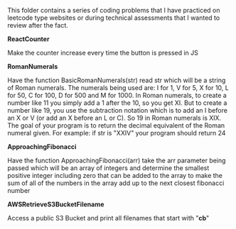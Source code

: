 This folder contains a series of coding problems that I have practiced on leetcode type websites or during technical assessments that I wanted to review after the fact.

**ReactCounter**

Make the counter increase every time the button is pressed in JS

**RomanNumerals**

Have the function BasicRomanNumerals(str) read str which will be a string of Roman numerals. The numerals being used are: I for 1, V for 5, X for 10, L for 50, C for 100, D for 500 and M for 1000. In Roman numerals, to create a number like 11 you simply add a 1 after the 10, so you get XI. But to create a number like 19, you use the subtraction notation which is to add an I before an X or V (or add an X before an L or C). So 19 in Roman numerals is XIX. The goal of your program is to return the decimal equivalent of the Roman numeral given. For example: if str is "XXIV" your program should return 24

**ApproachingFibonacci**

Have the function ApproachingFibonacci(arr) take the arr parameter being passed which will be an array of integers and determine the smallest positive integer including zero that can be added to the array to make the sum of all of the numbers in the array add up to the next closest fibonacci number

**AWSRetrieveS3BucketFilename**

Access a public S3 Bucket and print all filenames that start with "__cb__"
